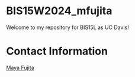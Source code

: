 # BIS15W2024_mfujita
Welcome to my repository for BIS15L as UC Davis!  
# Contact Information  
[Maya Fujita](mjfujita@ucdavis.edu)
